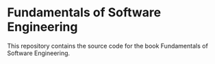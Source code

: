 # Fundamentals of Software Engineering

This repository contains the source code for the book Fundamentals of Software Engineering.